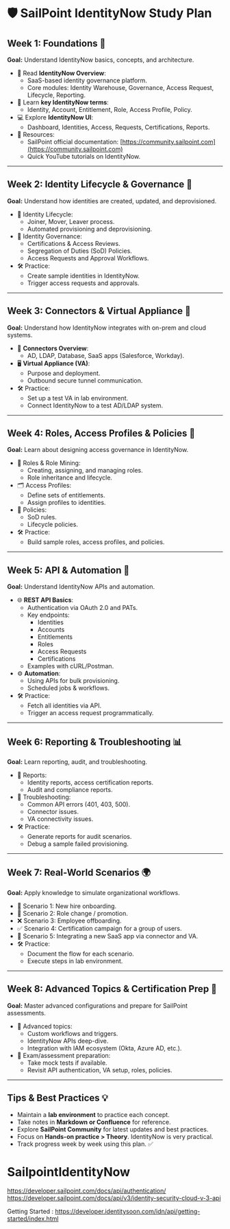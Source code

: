 # 🛡️ SailPoint IdentityNow Study Plan

## **Week 1: Foundations 🌱**
**Goal:** Understand IdentityNow basics, concepts, and architecture.

- 📖 Read **IdentityNow Overview**:
  - SaaS-based identity governance platform.
  - Core modules: Identity Warehouse, Governance, Access Request, Lifecycle, Reporting.
- 📝 Learn **key IdentityNow terms**:
  - Identity, Account, Entitlement, Role, Access Profile, Policy.
- 💻 Explore **IdentityNow UI**:
  - Dashboard, Identities, Access, Requests, Certifications, Reports.
- 🔗 Resources:
  - SailPoint official documentation: [https://community.sailpoint.com](https://community.sailpoint.com)
  - Quick YouTube tutorials on IdentityNow.

---

## **Week 2: Identity Lifecycle & Governance 🔄**
**Goal:** Understand how identities are created, updated, and deprovisioned.

- 🧩 Identity Lifecycle:
  - Joiner, Mover, Leaver process.
  - Automated provisioning and deprovisioning.
- 🔐 Identity Governance:
  - Certifications & Access Reviews.
  - Segregation of Duties (SoD) Policies.
  - Access Requests and Approval Workflows.
- 🛠 Practice:
  - Create sample identities in IdentityNow.
  - Trigger access requests and approvals.

---

## **Week 3: Connectors & Virtual Appliance 🔌**
**Goal:** Understand how IdentityNow integrates with on-prem and cloud systems.

- 🔗 **Connectors Overview**:
  - AD, LDAP, Database, SaaS apps (Salesforce, Workday).
- 🖥️ **Virtual Appliance (VA)**:
  - Purpose and deployment.
  - Outbound secure tunnel communication.
- 🛠 Practice:
  - Set up a test VA in lab environment.
  - Connect IdentityNow to a test AD/LDAP system.

---

## **Week 4: Roles, Access Profiles & Policies 🎯**
**Goal:** Learn about designing access governance in IdentityNow.

- 👤 Roles & Role Mining:
  - Creating, assigning, and managing roles.
  - Role inheritance and lifecycle.
- 🗂️ Access Profiles:
  - Define sets of entitlements.
  - Assign profiles to identities.
- 📜 Policies:
  - SoD rules.
  - Lifecycle policies.
- 🛠 Practice:
  - Build sample roles, access profiles, and policies.

---

## **Week 5: API & Automation 🤖**
**Goal:** Understand IdentityNow APIs and automation.

- 🌐 **REST API Basics**:
  - Authentication via OAuth 2.0 and PATs.
  - Key endpoints:
    - Identities
    - Accounts
    - Entitlements
    - Roles
    - Access Requests
    - Certifications
  - Examples with cURL/Postman.
- ⚙️ **Automation**:
  - Using APIs for bulk provisioning.
  - Scheduled jobs & workflows.
- 🛠 Practice:
  - Fetch all identities via API.
  - Trigger an access request programmatically.

---

## **Week 6: Reporting & Troubleshooting 📊**
**Goal:** Learn reporting, audit, and troubleshooting.

- 📄 Reports:
  - Identity reports, access certification reports.
  - Audit and compliance reports.
- 🐞 Troubleshooting:
  - Common API errors (401, 403, 500).
  - Connector issues.
  - VA connectivity issues.
- 🛠 Practice:
  - Generate reports for audit scenarios.
  - Debug a sample failed provisioning.

---

## **Week 7: Real-World Scenarios 🌍**
**Goal:** Apply knowledge to simulate organizational workflows.

- 🏢 Scenario 1: New hire onboarding.
- 🔄 Scenario 2: Role change / promotion.
- ❌ Scenario 3: Employee offboarding.
- ✅ Scenario 4: Certification campaign for a group of users.
- 🔗 Scenario 5: Integrating a new SaaS app via connector and VA.
- 🛠 Practice:
  - Document the flow for each scenario.
  - Execute steps in lab environment.

---

## **Week 8: Advanced Topics & Certification Prep 🚀**
**Goal:** Master advanced configurations and prepare for SailPoint assessments.

- 🌟 Advanced topics:
  - Custom workflows and triggers.
  - IdentityNow APIs deep-dive.
  - Integration with IAM ecosystem (Okta, Azure AD, etc.).
- 📝 Exam/assessment preparation:
  - Take mock tests if available.
  - Revisit API authentication, VA setup, roles, policies.

---

## **Tips & Best Practices 💡**
- Maintain a **lab environment** to practice each concept.
- Take notes in **Markdown or Confluence** for reference.
- Explore **SailPoint Community** for latest updates and best practices.
- Focus on **Hands-on practice > Theory**. IdentityNow is very practical.
- Track progress week by week using this plan. ✅


# SailpointIdentityNow
https://developer.sailpoint.com/docs/api/authentication/
https://developer.sailpoint.com/docs/api/v3/identity-security-cloud-v-3-api


Getting Started : https://developer.identitysoon.com/idn/api/getting-started/index.html

